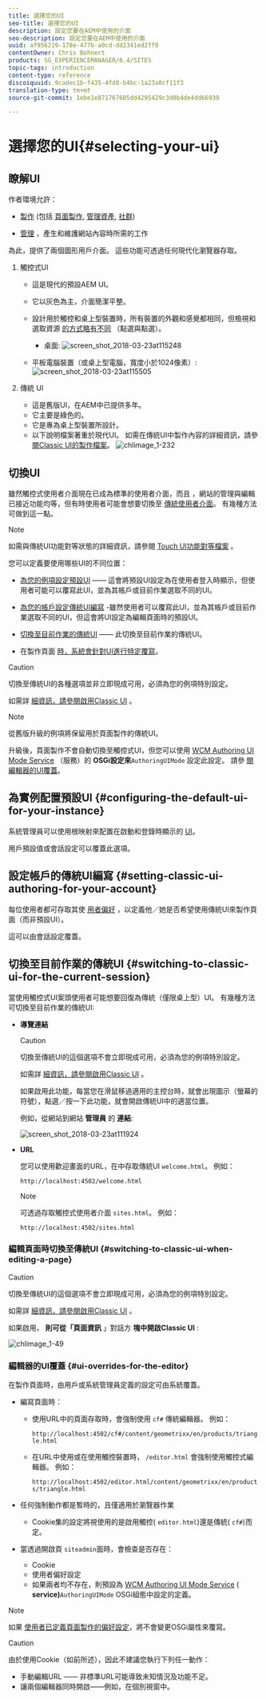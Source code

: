 ```yaml
---
title: 選擇您的UI
seo-title: 選擇您的UI
description: 設定您要在AEM中使用的介面
seo-description: 設定您要在AEM中使用的介面
uuid: af956219-178e-477b-a0cd-dd2341ed2ff0
contentOwner: Chris Bohnert
products: SG_EXPERIENCEMANAGER/6.4/SITES
topic-tags: introduction
content-type: reference
discoiquuid: 9cadec1b-f435-4fd8-b4bc-1a23a0cf11f3
translation-type: tm+mt
source-git-commit: 1ebe1e871767605dd4295429c3d0b4de4dd66939

---
```



# 選擇您的UI{#selecting-your-ui}

## 瞭解UI

作者環境允許：

* [製作](/help/sites-authoring/author.md) (包括 [頁面製作](/help/sites-authoring/author-environment-tools.md), [管理資產](/help/assets/home.md), [社群](/help/communities/author-communities.md))

* [管理](/help/sites-administering/home.md) ，產生和維護網站內容時所需的工作

為此，提供了兩個圖形用戶介面。 這些功能可透過任何現代化瀏覽器存取。

1. 觸控式UI

   * 這是現代的預設AEM UI。
   * 它以灰色為主，介面簡潔平整。
   * 設計用於觸控和桌上型裝置時，所有裝置的外觀和感覺都相同，但檢視和選取資源 [的方式略有不同](/help/sites-authoring/basic-handling.md#viewing-and-selecting-resources) （點選與點選）。

      * 桌面:
   ![screen_shot_2018-03-23at115248](assets/screen_shot_2018-03-23at115248.png)

   * 平板電腦裝置（或桌上型電腦，寬度小於1024像素）:
   ![screen_shot_2018-03-23at115505](assets/screen_shot_2018-03-23at115505.png)

1. 傳統 UI

   * 這是舊版UI，在AEM中已提供多年。
   * 它主要是綠色的。
   * 它是專為桌上型裝置所設計。
   * 以下說明檔案著重於現代UI。 如需在傳統UI中製作內容的詳細資訊，請參 [閱Classic UI的製作檔案](/help/sites-classic-ui-authoring/classicui.md)。
   ![chlimage_1-232](assets/chlimage_1-232.png)

## 切換UI

雖然觸控式使用者介面現在已成為標準的使用者介面，而且 [](../release-notes/touch-ui-features-status.md) ，網站的管理與編輯已接近功能均等，但有時使用者可能會想要切換至 [傳統使用者介面](/help/sites-classic-ui-authoring/classicui.md)。 有幾種方法可做到這一點。

>[!NOTE]
>
>如需與傳統UI功能對等狀態的詳細資訊，請參閱 [Touch UI功能對等檔案](../release-notes/touch-ui-features-status.md) 。

您可以定義要使用哪些UI的不同位置：

* [為您的例項設定預設UI](#configuring-the-default-ui-for-your-instance) —— 這會將預設UI設定為在使用者登入時顯示，但使用者可能可以覆寫此UI，並為其帳戶或目前作業選取不同的UI。

* [為您的帳戶設定傳統UI編寫](/help/sites-authoring/select-ui.md#setting-classic-ui-authoring-for-your-account) -雖然使用者可以覆寫此UI，並為其帳戶或目前作業選取不同的UI，但這會將UI設定為編輯頁面時的預設UI。

* [切換至目前作業的傳統UI](#switching-to-classic-ui-for-the-current-session) —— 此切換至目前作業的傳統UI。

* 在製作頁面 [時，系統會針對UI進行特定覆寫](#ui-overrides-for-the-editor)。

>[!CAUTION]
>
>切換至傳統UI的各種選項並非立即現成可用，必須為您的例項特別設定。
>
>如需詳 [細資訊，請參閱啟用Classic UI](/help/sites-administering/enable-classic-ui.md) 。

>[!NOTE]
>
>從舊版升級的例項將保留用於頁面製作的傳統UI。
>
>升級後，頁面製作不會自動切換至觸控式UI，但您可以使用 [WCM Authoring UI Mode Service](/help/sites-deploying/configuring-osgi.md) （服務）的 **OSGi設定來**`AuthoringUIMode` 設定此設定。 請參 [閱編輯器的UI覆蓋](#ui-overrides-for-the-editor)。

## 為實例配置預設UI {#configuring-the-default-ui-for-your-instance}

系統管理員可以使用根映射來配置在啟動和登錄時顯示的 [UI](/help/sites-deploying/osgi-configuration-settings.md)。

用戶預設值或會話設定可以覆蓋此選項。

## 設定帳戶的傳統UI編寫 {#setting-classic-ui-authoring-for-your-account}

每位使用者都可存取其使 [用者偏好](/help/sites-authoring/user-properties.md) ，以定義他／她是否希望使用傳統UI來製作頁面（而非預設UI）。

這可以由會話設定覆蓋。

## 切換至目前作業的傳統UI {#switching-to-classic-ui-for-the-current-session}

當使用觸控式UI案頭使用者可能想要回復為傳統（僅限桌上型）UI。 有幾種方法可切換至目前作業的傳統UI:

* **導覽連結**

   >[!CAUTION]
   >
   >切換至傳統UI的這個選項不會立即現成可用，必須為您的例項特別設定。
   >
   >
   >如需詳 [細資訊，請參閱啟用Classic UI](/help/sites-administering/enable-classic-ui.md) 。

   如果啟用此功能，每當您在滑鼠移過適用的主控台時，就會出現圖示（螢幕的符號），點選／按一下此功能，就會開啟傳統UI中的適當位置。

   例如，從網站到網站 **管理員** 的 **連結**:

   ![screen_shot_2018-03-23at111924](assets/screen_shot_2018-03-23at111924.png)

* **URL**

   您可以使用歡迎畫面的URL，在中存取傳統UI `welcome.html`。 例如：

   `http://localhost:4502/welcome.html`

   >[!NOTE]
   >
   >可透過存取觸控式使用者介面 `sites.html`。 例如：
   >
   >
   >`http://localhost:4502/sites.html`

### 編輯頁面時切換至傳統UI {#switching-to-classic-ui-when-editing-a-page}

>[!CAUTION]
>
>切換至傳統UI的這個選項不會立即現成可用，必須為您的例項特別設定。
>
>如需詳 [細資訊，請參閱啟用Classic UI](/help/sites-administering/enable-classic-ui.md) 。

如果啟用， **則可從「頁面資訊** 」對話方 **塊中開啟Classic UI** :

![chlimage_1-49](assets/chlimage_1-49.png)

### 編輯器的UI覆蓋 {#ui-overrides-for-the-editor}

在製作頁面時，由用戶或系統管理員定義的設定可由系統覆蓋。

* 編寫頁面時：

   * 使用URL中的頁面存取時，會強制使用 `cf#` 傳統編輯器。 例如：

      `http://localhost:4502/cf#/content/geometrixx/en/products/triangle.html`

   * 在URL中使用或在使用觸控裝置時， `/editor.html` 會強制使用觸控式編輯器。 例如：

      `http://localhost:4502/editor.html/content/geometrixx/en/products/triangle.html`

* 任何強制動作都是暫時的，且僅適用於瀏覽器作業

   * Cookie集的設定將視使用的是啟用觸控( `editor.html`)還是傳統( `cf#`)而定。

* 當透過開啟頁 `siteadmin`面時，會檢查是否存在：

   * Cookie
   * 使用者偏好設定
   * 如果兩者均不存在，則預設為 [WCM Authoring UI Mode Service](/help/sites-deploying/configuring-osgi.md) ( **service)**`AuthoringUIMode` OSGi組態中設定的定義。

>[!NOTE]
>
>如果 [使用者已定義頁面製作的偏好設定](#setting-classic-ui-authoring-for-your-account)，將不會變更OSGi屬性來覆寫。

>[!CAUTION]
>
>由於使用Cookie（如前所述），因此不建議您執行下列任一動作：
>
>* 手動編輯URL —— 非標準URL可能導致未知情況及功能不足。
>* 讓兩個編輯器同時開啟——例如，在個別視窗中。
>



